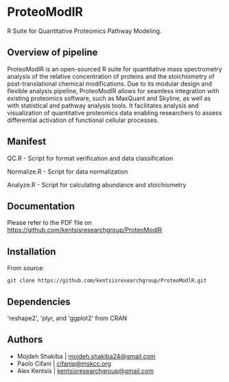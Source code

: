 ProteoModlR 
=========

R Suite for Quantitative Proteomics Pathway Modeling.

Overview of pipeline
--------------------

ProteoModlR is an open-sourced R suite for quantitative mass spectrometry analysis of the relative concentration of proteins and the stoichiometry of post-translational chemical modifications. Due to its modular design and flexible analysis pipeline, ProteoModlR allows for seamless integration with existing proteomics software, such as MaxQuant and Skyline, as well as with statistical and pathway analysis tools. It facilitates analysis and visualization of quantitative proteomics data enabling researchers to assess differential activation of functional cellular processes. 

Manifest
--------

QC.R - Script for format verification and data classification

Normalize.R - Script for data normalization

Analyze.R - Script for calculating abundance and stoichiometry

Documentation
--------
Please refer to the PDF file on https://github.com/kentsisresearchgroup/ProteoModlR


Installation
------------

From source:

    git clone https://github.com/kentsisresearchgroup/ProteoModlR.git

Dependencies
------------

'reshape2', 'plyr, and 'ggplot2' from CRAN

Authors
-------

* Mojdeh Shakiba | mojdeh.shakiba24@gmail.com
* Paolo Cifani | cifanip@mskcc.org
* Alex Kentsis | kentsisresearchgroup@gmail.com
